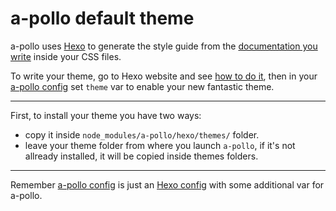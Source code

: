 # a-pollo default theme

a-pollo uses [Hexo][hexo] to generate the style guide from the [documentation you write][apollo_code_docs] inside your CSS files.

To write your theme, go to Hexo website and see [how to do it][hexo_theme], then in your [a-pollo config][apollo_config] set `theme` var to enable your new fantastic theme.

---

First, to install your theme you have two ways:

* copy it inside `node_modules/a-pollo/hexo/themes/` folder.
* leave your theme folder from where you launch `a-pollo`, if it's not allready installed, it will be copied inside themes folders.

---

Remember [a-pollo config][apollo_config] is just an [Hexo config][hexo_config] with some additional var for a-pollo.

[apollo_config]: https://github.com/vitto/a-pollo/blob/master/a-pollo.yml
[hexo]: https://hexo.io
[hexo_theme]: https://hexo.io/docs/themes.html
[hexo_config]: https://hexo.io/docs/configuration.html
[apollo_code_docs]: https://github.com/vitto/a-pollo/blob/master/test/frontsize/themes/default/widgets/button-social.scss

